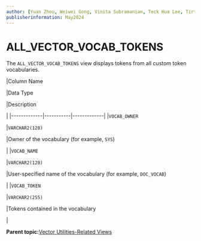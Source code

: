 ```yaml
---
author: [Yuan Zhou, Weiwei Gong, Vinita Subramanian, Teck Hua Lee, Tirthankar Lahiri, Shasank Chavan, Sebastian DeLaHoz, Roger Ford, Rohan Aggarwal, Mark Hornick, Malavika S P, Harichandan Roy, George Krupka, Doug Hood, Dinesh Das, David Jiang, Boriana Milenova, Bonnie Xia, Aurosish Mishra, Angela Amor, Agnivo Saha, Aleksandra Czarlinska, Ramya P, Usha Krishnamurthy, Tulika Das, Suresh Rajan, Sarika Surampudi, Sarah Hirschfeld, Prakash Jashnani, Jody Glover, Jessica True, Mamata Basapur, Maitreyee Chaliha, Gunjan Jain, Frederick Kush, Douglas Williams, Binika Kumar, Jean-Francois Verrier]
publisherinformation: May2024
---
```


# ALL\_VECTOR\_VOCAB\_TOKENS

The `ALL_VECTOR_VOCAB_TOKENS` view displays tokens from all custom token vocabularies.

|Column Name

|Data Type

|Description

|
|-------------|-----------|-------------|
|`VOCAB_OWNER`

|`VARCHAR2(128)`

|Owner of the vocabulary \(for example, `SYS`\)

|
|`VOCAB_NAME`

|`VARCHAR2(128)`

|User-specified name of the vocabulary \(for example, `DOC_VOCAB`\)

|
|`VOCAB_TOKEN`

|`VARCHAR2(255)`

|Tokens contained in the vocabulary

|

**Parent topic:**[Vector Utilities-Related Views](GUID-E2B9F02C-E2A6-439B-9A2E-177FF7FA6EE0.md)

